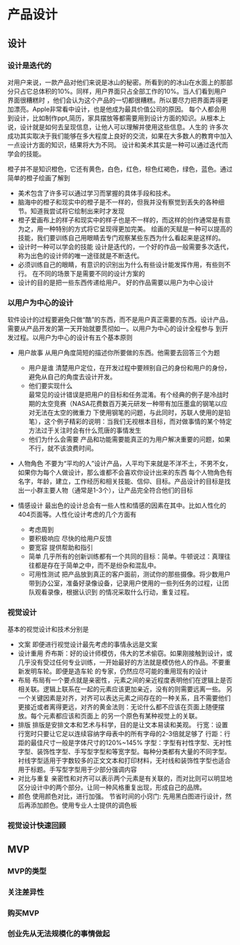 # 产品设计
## 设计
### 设计是迭代的
对用户来说，一款产品对他们来说是冰山的秘密。所看到的的冰山在水面上的那部分只占它总体积的10%。同样，用户界面只占全部工作的10%。当人们看到用户界面很糟糕时
，他们会认为这个产品的一切都很糟糕。所以要尽力把界面弄得更加漂亮。Apple非常看中设计，也是他成为最具价值公司的原因。
每个人都会用到设计，比如制作ppt,简历，家具摆放等都需要用到设计方面的知识。从根本上说，设计就是如何去呈现信息，让他人可以理解并使用这些信息。人生的
许多次成功其实取决于我们能够在多大程度上良好的交流，如果在大多数人的教育中加入一点设计方面的知识，结果将大为不同。
设计和美术其实是一种可以通过迭代而学会的技能。

橙子并不是知识橙色，它还有黄色，白色，红色，棕色红褐色，绿色，蓝色。通过简单的橙子绘画了解到
- 美术包含了许多可以通过学习而掌握的具体手段和技术。
- 脑海中的橙子和现实中的橙子是不一样的，但我并没有察觉到丢失的各种细节。知道我尝试将它绘制出来时才发现
- 橙子爱画布上的样子和现实中的样子也是不一样的，而这样的创作通常是有意为之，用一种特别的方式将它呈现得更加完美。
绘画的天赋是一种可以提高的技能，我们要训练自己用眼睛去专门观察某些东西为什么看起来是这样的。
- 设计时一种可以学会的技能  设计是迭代的，一个好的作品一般需要多次迭代，称为出色的设计师的唯一途径就是不断迭代。
- 必须训练自己的眼睛，有意识的识别出为什么有些设计能发挥作用，有些则不行。  在不同的场景下是需要不同的设计方案的
- 设计的目的是把一些东西传递给用户。 好的作品需要以用户为中心设计
### 以用户为中心的设计
软件设计的过程要避免只做“酷”的东西，而不是用户真正需要的东西。设计产品，需要从产品开发的第一天开始就要贯彻如一。以用户为中心的设计全程参与
到开发过程。以用户为中心的设计有五个基本原则
- 用户故事  从用户角度简短的描述你所要做的东西。他需要去回答三个为题
  - 用户是谁  清楚用户定位，在开发过程中要辨别自己的身份和用户的身份，避免从自己的角度去设计开发。
  - 他们要实现什么  
    最常见的设计错误是把用户的目标和任务混淆。有个经典的例子是冷战时期的太空竞赛（NASA花费数百万美元研发一种带有加压墨盒的钢笔以应对无法在太空的微重力
    下使用钢笔的问题，与此同时，苏联人使用的是铅笔），这个例子精彩的说明：当我们无视根本目标，而对做事情的某个特定方法过于关注时会有什么荒唐的事情发生
  - 他们为什么会需要
    产品和功能需要能真正的为用户解决重要的问题，如果不行，就不该浪费时间。


- 人物角色  不要为“平均的人”设计产品，人平均下来就是不洋不土，不男不女，如果你为每个人做设计，那么谁都不会喜欢你设计出来的东西
  每个人物角色有名字，年龄，建立，工作经历和相关技能、信仰、目标。产品设计的目标是找出一小群主要人物（通常是1-3个），让产品完全符合他们的目标

- 情感设计  最出色的设计总会有一些人性和情感的因素在其中。比如人性化的404页面等。人性化设计考虑的几个方面有
  - 考虑周到 
  - 要积极响应 尽快的给用户反馈
  - 要宽容  提供帮助和指引
  - 简单  几乎所有的创新训练都有一个共同的目标：简单。牛顿说过：真理往往都是存在于简单之中，而不是纷杂和混乱中。
  - 可用性测试  把产品放到真正的客户面前，测试你的那些摄像。将少数用户带到办公室，准备好录像设备，记录用户使用的一些列任务的过程，让团队观看录像，根据认识到
  的情况采取什么行动，重复过程。
### 视觉设计
基本的视觉设计和技术分别是
- 文案  即便进行视觉设计最先考虑的事情永远是文案
- 设计重用
  乔布斯：好的设计师模仿，伟大的艺术偷窃。如果刚接触到设计，或几乎没有受过任何专业训练，一开始最好的方法就是模仿他人的作品。不要重新发明车轮。即便是造车轮
  的专家，仍然应尽可能的重用现有的设计
- 布局  布局有一个要点就是亲密性，元素之间的亲近程度表明他们在逻辑上是否相关联。逻辑上联系在一起的元素应该更加亲近，没有的则需要远离一些。
另一个关键因素是对齐，对齐可以表达元素之间存在的一种关系，且不需要他们更接近或者离得更远，对齐的黄金法则：无论什么都不应该在页面上随便摆放。每个元素都应该和页面上
的另一个原色有某种视觉上的关联。
- 排版  排版是安排文本和艺术与科学，目的是让文本易读和美观。
  行宽：设置行宽时只要让它足以连续容纳字母表中的所有字母的2-3倍就足够了
  行距：行距的最佳尺寸一般是字体尺寸的120%~145%
  字型：字型有衬性字型、无衬性字型、装饰性字型、手写型字型和等宽字型。每种分类都有大量的不同字型。
       衬线字型适用于字数较多的正文文本和打印材料，无衬线和装饰性字型也适合用于标题。手写型字型用于少部分强调内容
- 对比与重复  亲密性和对齐可以表示两个元素是有关联的，而对比则可以明显地区分设计中的两个部分。让同一种风格重复出现，形成自己的品牌。
- 颜色  使用颜色对比，进行加强。
  节省时间的小窍门: 先用黑白图进行设计，然后再添加颜色。使用专业人士提供的调色板
### 视觉设计快速回顾

## MVP
### MVP的类型
### 关注差异性
### 购买MVP
### 创业先从无法规模化的事情做起